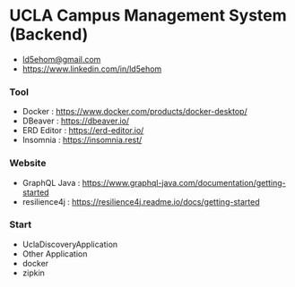 # UCLA Campus Management System (Backend)
- ld5ehom@gmail.com
- https://www.linkedin.com/in/ld5ehom

### Tool
- Docker : https://www.docker.com/products/docker-desktop/
- DBeaver : https://dbeaver.io/
- ERD Editor : https://erd-editor.io/
- Insomnia : https://insomnia.rest/

### Website 
- GraphQL Java : https://www.graphql-java.com/documentation/getting-started
- resilience4j : https://resilience4j.readme.io/docs/getting-started

### Start 
- UclaDiscoveryApplication 
- Other Application
- docker
- zipkin


